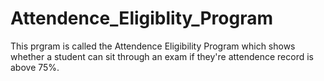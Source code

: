 # Attendence_Eligiblity_Program
This prgram is called the Attendence Eligibility Program which shows whether a student can sit through an exam if they're attendence record is above 75%.
